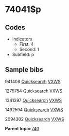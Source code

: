 # 74041$p

## Codes

-   Indicators
    -   First: 4
    -   Second: 1
-   Subfield: p

## Sample bibs

941408 [Quicksearch](https://search.library.yale.edu/catalog/941408) [VXWS](http://prodorbis.library.yale.edu:7014/vxws/GetHoldingsService?bibId=941408)

1279754 [Quicksearch](https://search.library.yale.edu/catalog/1279754) [VXWS](http://prodorbis.library.yale.edu:7014/vxws/GetHoldingsService?bibId=1279754)

1341397 [Quicksearch](https://search.library.yale.edu/catalog/1341397) [VXWS](http://prodorbis.library.yale.edu:7014/vxws/GetHoldingsService?bibId=1341397)

1492594 [Quicksearch](https://search.library.yale.edu/catalog/1492594) [VXWS](http://prodorbis.library.yale.edu:7014/vxws/GetHoldingsService?bibId=1492594)

2094302 [Quicksearch](https://search.library.yale.edu/catalog/2094302) [VXWS](http://prodorbis.library.yale.edu:7014/vxws/GetHoldingsService?bibId=2094302)

**Parent topic:**[740](../../tags/740/740.md)

